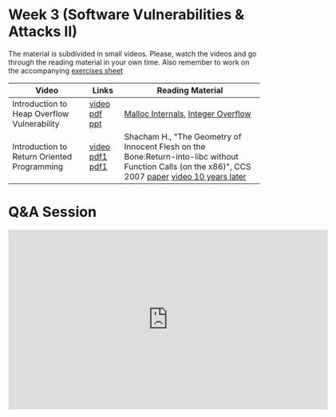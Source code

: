 # Week 3  (Software Vulnerabilities & Attacks II)

The material is subdivided in small videos.
Please, watch the videos and go through the reading material in your own time.
Also remember to work on the accompanying [exercises sheet](../exercises/EXERCISE3.md)  


| Video                   | Links                     |        Reading Material                                                                                                                                                                                      |
|-------------------------|---------------------------|----------------------------------------------------------------------------------------------------------------------------------------------------------------------------------------------|
| Introduction to Heap Overflow Vulnerability                 | [video](https://web.microsoftstream.com/video/8766f26c-77ab-487e-ad06-048ebb4771dc) [pdf](../slides/week3/Intro-Heap-overflow-UoB.pdf) [ppt](../slides/week3/Intro-Heap-overflow-UoB.pptx) | [Malloc Internals](https://sourceware.org/glibc/wiki/MallocInternals), [Integer Overflow](../slides/week3/Int-overflow.pdf)                                                                                                                                                                              |
| Introduction to Return Oriented Programming | [video](https://web.microsoftstream.com/video/4882d92d-50b5-43f7-9b5d-2d08fdb3e007) [pdf1](../slides/week3/Intro-Why-ROP.pdf) [pdf1](../slides/week3/ROP-intro-UoB.pdf) | Shacham H., "The Geometry of Innocent Flesh on the Bone:Return-into-libc without Function Calls (on the x86)", CCS 2007 [paper](https://hovav.net/ucsd/dist/geometry.pdf) [video 10 years later](https://www.youtube.com/watch?v=nQX-zNH7F5s&ab_channel=AssociationofComputingMachinery2017)                                                                                                                                                                                         |

# Q&A Session

<iframe width="640" height="360" src="https://web.microsoftstream.com/embed/video/4606e7ed-a3b7-46c5-b466-77ddd7b082f0?autoplay=false&amp;showinfo=true" allowfullscreen style="border:none;"></iframe>
